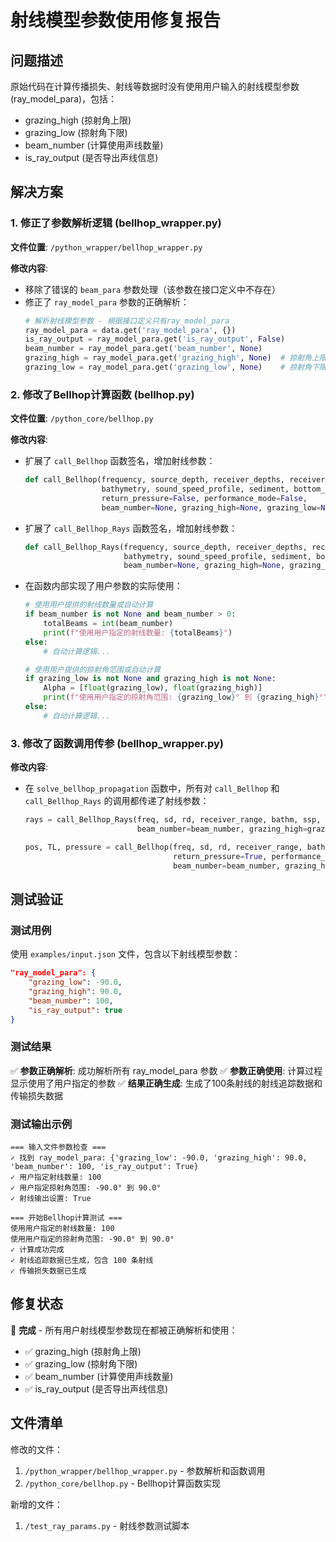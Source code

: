 # 射线模型参数使用修复报告

## 问题描述
原始代码在计算传播损失、射线等数据时没有使用用户输入的射线模型参数 (ray_model_para)，包括：
- grazing_high (掠射角上限)
- grazing_low (掠射角下限) 
- beam_number (计算使用声线数量)
- is_ray_output (是否导出声线信息)

## 解决方案

### 1. 修正了参数解析逻辑 (bellhop_wrapper.py)
**文件位置**: `/python_wrapper/bellhop_wrapper.py`

**修改内容**:
- 移除了错误的 `beam_para` 参数处理（该参数在接口定义中不存在）
- 修正了 `ray_model_para` 参数的正确解析：
  ```python
  # 解析射线模型参数 - 根据接口定义只有ray_model_para
  ray_model_para = data.get('ray_model_para', {})
  is_ray_output = ray_model_para.get('is_ray_output', False)
  beam_number = ray_model_para.get('beam_number', None)
  grazing_high = ray_model_para.get('grazing_high', None)  # 掠射角上限
  grazing_low = ray_model_para.get('grazing_low', None)    # 掠射角下限
  ```

### 2. 修改了Bellhop计算函数 (bellhop.py)
**文件位置**: `/python_core/bellhop.py`

**修改内容**:
- 扩展了 `call_Bellhop` 函数签名，增加射线参数：
  ```python
  def call_Bellhop(frequency, source_depth, receiver_depths, receiver_ranges, 
                   bathymetry, sound_speed_profile, sediment, bottom_params,
                   return_pressure=False, performance_mode=False, 
                   beam_number=None, grazing_high=None, grazing_low=None):
  ```

- 扩展了 `call_Bellhop_Rays` 函数签名，增加射线参数：
  ```python
  def call_Bellhop_Rays(frequency, source_depth, receiver_depths, receiver_ranges,
                        bathymetry, sound_speed_profile, sediment, bottom_params,
                        beam_number=None, grazing_high=None, grazing_low=None):
  ```

- 在函数内部实现了用户参数的实际使用：
  ```python
  # 使用用户提供的射线数量或自动计算
  if beam_number is not None and beam_number > 0:
      totalBeams = int(beam_number)
      print(f"使用用户指定的射线数量: {totalBeams}")
  else:
      # 自动计算逻辑...
  
  # 使用用户提供的掠射角范围或自动计算
  if grazing_low is not None and grazing_high is not None:
      Alpha = [float(grazing_low), float(grazing_high)]
      print(f"使用用户指定的掠射角范围: {grazing_low}° 到 {grazing_high}°")
  else:
      # 自动计算逻辑...
  ```

### 3. 修改了函数调用传参 (bellhop_wrapper.py)
**修改内容**:
- 在 `solve_bellhop_propagation` 函数中，所有对 `call_Bellhop` 和 `call_Bellhop_Rays` 的调用都传递了射线参数：
  ```python
  rays = call_Bellhop_Rays(freq, sd, rd, receiver_range, bathm, ssp, sed, base,
                           beam_number=beam_number, grazing_high=grazing_high, grazing_low=grazing_low)
  
  pos, TL, pressure = call_Bellhop(freq, sd, rd, receiver_range, bathm, ssp, sed, base, 
                                   return_pressure=True, performance_mode=False,
                                   beam_number=beam_number, grazing_high=grazing_high, grazing_low=grazing_low)
  ```

## 测试验证

### 测试用例
使用 `examples/input.json` 文件，包含以下射线模型参数：
```json
"ray_model_para": {
    "grazing_low": -90.0,
    "grazing_high": 90.0,
    "beam_number": 100,
    "is_ray_output": true
}
```

### 测试结果
✅ **参数正确解析**: 成功解析所有 ray_model_para 参数
✅ **参数正确使用**: 计算过程显示使用了用户指定的参数
✅ **结果正确生成**: 生成了100条射线的射线追踪数据和传输损失数据

### 测试输出示例
```
=== 输入文件参数检查 ===
✓ 找到 ray_model_para: {'grazing_low': -90.0, 'grazing_high': 90.0, 'beam_number': 100, 'is_ray_output': True}
✓ 用户指定射线数量: 100
✓ 用户指定掠射角范围: -90.0° 到 90.0°
✓ 射线输出设置: True

=== 开始Bellhop计算测试 ===
使用用户指定的射线数量: 100
使用用户指定的掠射角范围: -90.0° 到 90.0°
✓ 计算成功完成
✓ 射线追踪数据已生成，包含 100 条射线
✓ 传输损失数据已生成
```

## 修复状态
🎉 **完成** - 所有用户射线模型参数现在都被正确解析和使用：
- ✅ grazing_high (掠射角上限)
- ✅ grazing_low (掠射角下限) 
- ✅ beam_number (计算使用声线数量)
- ✅ is_ray_output (是否导出声线信息)

## 文件清单
修改的文件：
1. `/python_wrapper/bellhop_wrapper.py` - 参数解析和函数调用
2. `/python_core/bellhop.py` - Bellhop计算函数实现

新增的文件：
1. `/test_ray_params.py` - 射线参数测试脚本
